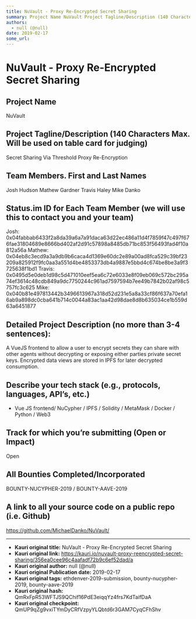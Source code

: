 ```yaml
---
title: NuVault - Proxy Re-Encrypted Secret Sharing
summary: Project Name NuVault Project Tagline/Description (140 Characters Max. Will be used on table card for judging) Secret Sharing Via Threshold Proxy Re-Encryption Team Members. First and Last Names Josh Hudson Mathew Gardner Travis Haley Mike Danko Status.im ID for Each Team Member (we will use this to contact you and your team) Josh- 0x04fabbab6433f2a8da39a6a7a91daca63d22ec486a11d4f7859f47c497f676fae31804689e8666bd402af2d91c57898a8485db71bc853f56493fad4f10a812a56a Mathew- 0x04eb8c3ecd9a3a9db9b6caca
authors:
  - null (@null)
date: 2019-02-17
some_url: 
---
```


# NuVault - Proxy Re-Encrypted Secret Sharing


## Project Name
NuVault


## Project Tagline/Description (140 Characters Max. Will be used on table card for judging)
Secret Sharing Via Threshold Proxy Re-Encryption

## Team Members. First and Last Names
Josh Hudson
Mathew Gardner
Travis Haley
Mike Danko


## Status.im ID for Each Team Member (we will use this to contact you and your team)

Josh: 0x04fabbab6433f2a8da39a6a7a91daca63d22ec486a11d4f7859f47c497f676fae31804689e8666bd402af2d91c57898a8485db71bc853f56493fad4f10a812a56a
Mathew:
0x04eb8c3ecd9a3a9db9b6caca4d1369e60dc2e89a00ad8fca529c39bf23209a825912f9fc0aa3a551d4be4853373db4a9887e5bbd4c674be8be3a9f3725638f1bd1
Travis:
0x0495d5e0deb1d98c5d471010eef5ea6c72e6033e8f09eb069c572bc295a74ef3614c48cdb849a9dc7750244c961ad7597594b7ee49b7842b02af98c5757fc3c625
Mike:
0x040b81e497813442b3496613967a318d52d231e5a8a33cf86f637a70efa16ab9a898dc0cba641b714c0044a83ac1aa42d98dae8d8b635034ce1b559d63a6451877

## Detailed Project Description (no more than 3-4 sentences):
A VueJS frontend to allow a user to encrypt secrets they can share with other agents without decrypting or exposing either parties private secret keys. Encrypted data views are stored in IPFS for later decrypted consumption.


## Describe your tech stack (e.g., protocols, languages, API’s, etc.)
- Vue JS frontend/ NuCypher / IPFS / Solidity / MetaMask / Docker / Python / Web3


## Track for which you’re submitting (Open or Impact)
Open


## All Bounties Completed/Incorporated
BOUNTY-NUCYPHER-2019 / BOUNTY-AAVE-2019

## A link to all your source code on a public repo (i.e. Github)
https://github.com/MichaelDanko/NuVault/







---

- **Kauri original title:** NuVault - Proxy Re-Encrypted Secret Sharing
- **Kauri original link:** https://kauri.io/nuvault-proxy-reencrypted-secret-sharing/356ea0cee96c4aafadf72b9c6ef52dad/a
- **Kauri original author:** null (@null)
- **Kauri original Publication date:** 2019-02-17
- **Kauri original tags:** ethdenver-2019-submission, bounty-nucypher-2019, bounty-aave-2019
- **Kauri original hash:** QmRxFpR53WFTJS9QChif16PdE3eiqqYz4frs7KdTaifDaA
- **Kauri original checkpoint:** QmUP9qZg9vxiTYmDyCRfVzpyYLQbtd6r3GAM7CyqCFhShv



